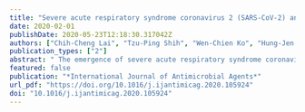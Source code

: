 ```yaml
---
title: "Severe acute respiratory syndrome coronavirus 2 (SARS-CoV-2) and coronavirus disease-2019 (COVID-19): The epidemic and the challenges"
date: 2020-02-01
publishDate: 2020-05-23T12:18:30.317042Z
authors: ["Chih-Cheng Lai", "Tzu-Ping Shih", "Wen-Chien Ko", "Hung-Jen Tang", "Po-Ren Hsueh"]
publication_types: ["2"]
abstract: " The emergence of severe acute respiratory syndrome coronavirus 2 (SARS-CoV-2; previously provisionally named 2019 novel coronavirus or 2019-nCoV) disease (COVID-19) in China at the end of 2019 has caused a large global outbreak and is a major public health issue. As of 11 February 2020, data from the World Health Organization (WHO) have shown that more than 43 000 confirmed cases have been identified in 28 countries/regions, with >99% of cases being detected in China. On 30 January 2020, the WHO declared COVID-19 as the sixth public health emergency of international concern. SARS-CoV-2 is closely related to two bat-derived severe acute respiratory syndrome-like coronaviruses, bat-SL-CoVZC45 and bat-SL-CoVZXC21. It is spread by human-to-human transmission via droplets or direct contact, and infection has been estimated to have mean incubation period of 6.4 days and a basic reproduction number of 2.24–3.58. Among patients with pneumonia caused by SARS-CoV-2 (novel coronavirus pneumonia or Wuhan pneumonia), fever was the most common symptom, followed by cough. Bilateral lung involvement with ground-glass opacity was the most common finding from computed tomography images of the chest. The one case of SARS-CoV-2 pneumonia in the USA is responding well to remdesivir, which is now undergoing a clinical trial in China. Currently, controlling infection to prevent the spread of SARS-CoV-2 is the primary intervention being used. However, public health authorities should keep monitoring the situation closely, as the more we can learn about this novel virus and its associated outbreak, the better we can respond. "
featured: false
publication: "*International Journal of Antimicrobial Agents*"
url_pdf: "https://doi.org/10.1016/j.ijantimicag.2020.105924"
doi: "10.1016/j.ijantimicag.2020.105924"
---
```


